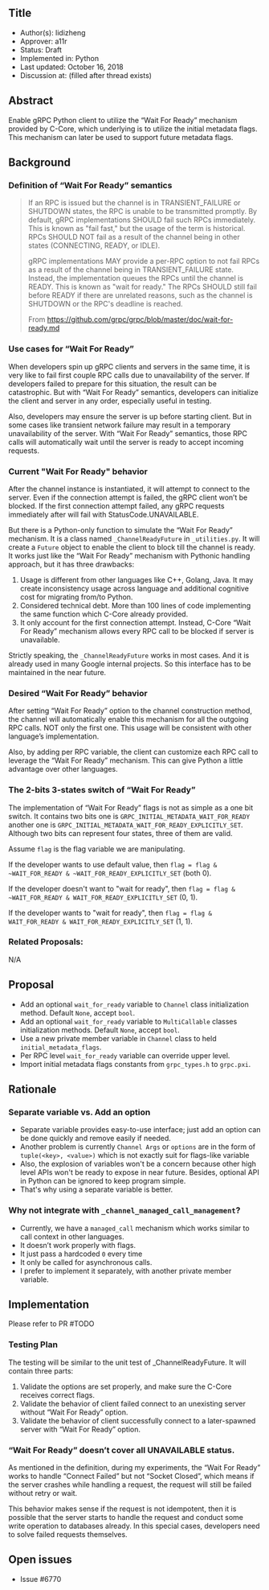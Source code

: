 Title
----
* Author(s): lidizheng
* Approver: a11r
* Status: Draft
* Implemented in: Python
* Last updated: October 16, 2018
* Discussion at: <google group thread> (filled after thread exists)

## Abstract

Enable gRPC Python client to utilize the “Wait For Ready” mechanism provided by C-Core, which underlying is to utilize the initial metadata flags. This mechanism can later be used to support future metadata flags.

## Background

### Definition of “Wait For Ready” semantics
> If an RPC is issued but the channel is in TRANSIENT_FAILURE or SHUTDOWN states, the RPC is unable to be transmitted promptly. By default, gRPC implementations SHOULD fail such RPCs immediately. This is known as "fail fast," but the usage of the term is historical. RPCs SHOULD NOT fail as a result of the channel being in other states (CONNECTING, READY, or IDLE).
> 
> gRPC implementations MAY provide a per-RPC option to not fail RPCs as a result of the channel being in TRANSIENT_FAILURE state. Instead, the implementation queues the RPCs until the channel is READY. This is known as "wait for ready." The RPCs SHOULD still fail before READY if there are unrelated reasons, such as the channel is SHUTDOWN or the RPC's deadline is reached.
> 
> From https://github.com/grpc/grpc/blob/master/doc/wait-for-ready.md 

### Use cases for “Wait For Ready”

When developers spin up gRPC clients and servers in the same time, it is very like to fail first couple RPC calls due to unavailability of the server. If developers failed to prepare for this situation, the result can be catastrophic. But with “Wait For Ready” semantics, developers can initialize the client and server in any order, especially useful in testing.

Also, developers may ensure the server is up before starting client. But in some cases like transient network failure may result in a temporary unavailability of the server. With “Wait For Ready” semantics, those RPC calls will automatically wait until the server is ready to accept incoming requests.

### Current "Wait For Ready" behavior

After the channel instance is instantiated, it will attempt to connect to the server. Even if the connection attempt is failed, the gRPC client won’t be blocked. If the first connection attempt failed, any gRPC requests immediately after will fail with StatusCode.UNAVAILABLE.

But there is a Python-only function to simulate the “Wait For Ready” mechanism. It is a class named `_ChannelReadyFuture` in `_utilities.py`. It will create a `Future` object to enable the client to block till the channel is ready. It works just like the “Wait For Ready” mechanism with Pythonic handling approach, but it has three drawbacks:

1. Usage is different from other languages like C++, Golang, Java. It may create inconsistency usage across language and additional cognitive cost for migrating from/to Python.
1. Considered technical debt. More than 100 lines of code implementing the same function which C-Core already provided.
1. It only account for the first connection attempt. Instead, C-Core “Wait For Ready” mechanism allows every RPC call to be blocked if server is unavailable.

Strictly speaking, the `_ChannelReadyFuture` works in most cases. And it is already used in many Google internal projects. So this interface has to be maintained in the near future.

### Desired “Wait For Ready” behavior
After setting “Wait For Ready” option to the channel construction method, the channel will automatically enable this mechanism for all the outgoing RPC calls. NOT only the first one. This usage will be consistent with other language’s implementation.

Also, by adding per RPC variable, the client can customize each RPC call to leverage the “Wait For Ready” mechanism. This can give Python a little advantage over other languages.

### The 2-bits 3-states switch of “Wait For Ready”
The implementation of “Wait For Ready” flags is not as simple as a one bit switch. It contains two bits one is `GRPC_INITIAL_METADATA_WAIT_FOR_READY` another one is `GRPC_INITIAL_METADATA_WAIT_FOR_READY_EXPLICITLY_SET`. Although two bits can represent four states, three of them are valid.

Assume `flag` is the flag variable we are manipulating.

If the developer wants to use default value, then `flag = flag & ~WAIT_FOR_READY & ~WAIT_FOR_READY_EXPLICITLY_SET` (both 0).

If the developer doesn't want to "wait for ready", then `flag = flag & ~WAIT_FOR_READY & WAIT_FOR_READY_EXPLICITLY_SET` (0, 1).

If the developer wants to "wait for ready", then `flag = flag & WAIT_FOR_READY & WAIT_FOR_READY_EXPLICITLY_SET` (1, 1).

### Related Proposals: 

N/A

## Proposal

* Add an optional `wait_for_ready` variable to `Channel` class initialization method. Default `None`, accept `bool`.
* Add an optional `wait_for_ready` variable to `MultiCallable` classes initialization methods. Default `None`, accept `bool`.
* Use a new private member variable in `Channel` class to held `initial_metadata_flags`.
* Per RPC level `wait_for_ready` variable can override upper level.
* Import initial metadata flags constants from `grpc_types.h` to `grpc.pxi`.

## Rationale

### Separate variable vs. Add an option
* Separate variable provides easy-to-use interface; just add an option can be done quickly and remove easily if needed.
* Another problem is currently `Channel Args` or `options` are in the form of `tuple(<key>, <value>)` which is not exactly suit for flags-like variable
* Also, the explosion of variables won't be a concern because other high level APIs won't be ready to expose in near future. Besides, optional API in Python can be ignored to keep program simple.
* That's why using a separate variable is better.

### Why not integrate with `_channel_managed_call_management`?
* Currently, we have a `managed_call` mechanism which works similar to call context in other languages.
* It doesn’t work properly with flags.
* It just pass a hardcoded `0` every time
* It only be called for asynchronous calls. 
* I prefer to implement it separately, with another private member variable.


## Implementation

Please refer to PR #TODO

### Testing Plan
The testing will be similar to the unit test of _ChannelReadyFuture. It will contain three parts:

1. Validate the options are set properly, and make sure the C-Core receives correct flags.
2. Validate the behavior of client failed connect to an unexisting server without “Wait For Ready” option.
1. Validate the behavior of client successfully connect to a later-spawned server with “Wait For Ready” option.

### “Wait For Ready” doesn’t cover all UNAVAILABLE status.
As mentioned in the definition, during my experiments, the “Wait For Ready” works to handle “Connect Failed” but not “Socket Closed”, which means if the server crashes while handling a request, the request will still be failed without retry or wait.

This behavior makes sense if the request is not idempotent, then it is possible that the server starts to handle the request and conduct some write operation to databases already. In this special cases, developers need to solve failed requests themselves.


## Open issues

* Issue #6770